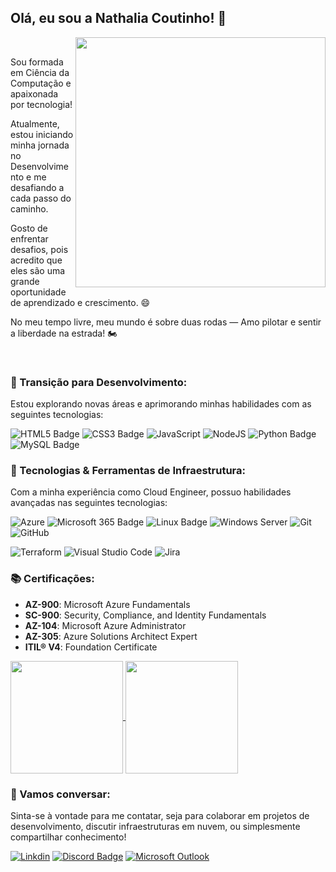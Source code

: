 ## Olá, eu sou a Nathalia Coutinho! 👋

<img src="gif-readme.gif" width="400px" align="right">

<br>

Sou formada em Ciência da Computação e apaixonada por tecnologia!

Atualmente, estou iniciando minha jornada no Desenvolvimento e me desafiando a cada passo do caminho.

Gosto de enfrentar desafios, pois acredito que eles são uma grande oportunidade de aprendizado e crescimento. 😄

No meu tempo livre, meu mundo é sobre duas rodas — Amo pilotar e sentir a liberdade na estrada! 🏍

<br>

### 🚀 Transição para Desenvolvimento:
Estou explorando novas áreas e aprimorando minhas habilidades com as seguintes tecnologias:

![HTML5 Badge](https://img.shields.io/badge/HTML5-E34F26?logo=html5&logoColor=fff&style=for-the-badge)
![CSS3 Badge](https://img.shields.io/badge/CSS3-1572B6?logo=css3&logoColor=fff&style=for-the-badge)
![JavaScript](https://img.shields.io/badge/javascript-%23323330.svg?style=for-the-badge&logo=javascript&logoColor=%23F7DF1E)
![NodeJS](https://img.shields.io/badge/node.js-6DA55F?style=for-the-badge&logo=node.js&logoColor=white)
![Python Badge](https://img.shields.io/badge/Python-14354C?style=for-the-badge&logo=python&logoColor=white)
![MySQL Badge](https://img.shields.io/badge/MySQL-4479A1?logo=mysql&logoColor=fff&style=for-the-badge)

### 🔧 Tecnologias & Ferramentas de Infraestrutura:
Com a minha experiência como Cloud Engineer, possuo habilidades avançadas nas seguintes tecnologias:

![Azure](https://img.shields.io/badge/Microsoft_Azure-0089D6?style=for-the-badge&logo=microsoft-azure&logoColor=white)
![Microsoft 365 Badge](https://img.shields.io/badge/Microsoft_365-007C3C?logo=microsoft365&logoColor=fff&style=for-the-badge)
![Linux Badge](https://img.shields.io/badge/Linux-000?style=for-the-badge&logo=linux&logoColor=white)
![Windows Server](https://img.shields.io/badge/Windows_Server-0078D6?style=for-the-badge&logo=windowsserver&logoColor=white)
![Git](https://img.shields.io/badge/git-%23F05033.svg?style=for-the-badge&logo=git&logoColor=white)
![GitHub](https://img.shields.io/badge/github-%23121011.svg?style=for-the-badge&logo=github&logoColor=white)

![Terraform](https://img.shields.io/badge/terraform-%235835CC.svg?style=for-the-badge&logo=terraform&logoColor=white)
![Visual Studio Code](https://img.shields.io/badge/Visual%20Studio%20Code-0078d7.svg?style=for-the-badge&logo=visual-studio-code&logoColor=white)
![Jira](https://img.shields.io/badge/jira-%230A0FFF.svg?style=for-the-badge&logo=jira&logoColor=white)

### 📚 Certificações:
- **AZ-900**: Microsoft Azure Fundamentals
- **SC-900**: Security, Compliance, and Identity Fundamentals
- **AZ-104**: Microsoft Azure Administrator
- **AZ-305**: Azure Solutions Architect Expert
- **ITIL® V4**: Foundation Certificate

<a href="https://git.io/awesome-stats-card)">
  <img height=180 align="center" src="https://awesome-github-stats.azurewebsites.net/user-stats/NathaliaCout?cardType=octocat&theme=radical&preferLogin=false" />
</a>
<a href="https://github.com/anuraghazra/github-readme-stat">
  <img height=180 align="center" src="https://github-readme-stats.vercel.app/api/top-langs/?username=NathaliaCout&layout=compact&theme=radical&langs_count=8&card_width=320" />
</a>

### 💬 Vamos conversar:
Sinta-se à vontade para me contatar, seja para colaborar em projetos de desenvolvimento, discutir infraestruturas em nuvem, ou simplesmente compartilhar conhecimento!

[![Linkdin](https://img.shields.io/badge/LinkedIn-0077B5?style=for-the-badge&logo=linkedin&logoColor=white)](https://www.linkedin.com/in/nathalia-coutinho-2121aaa1/)
[![Discord Badge](https://img.shields.io/badge/Discord-5865F2?logo=discord&logoColor=fff&style=for-the-badge)](https://discordapp.com/users/368191177037709312)
[![Microsoft Outlook](https://img.shields.io/badge/Microsoft_Outlook-0078D4?style=for-the-badge&logo=microsoft-outlook&logoColor=white)](mailto:nathaliacoutinhob@hotmail.com)





